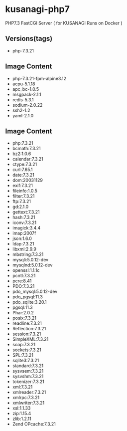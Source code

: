 # kusanagi-php7
PHP7.3 FastCGI Server ( for KUSANAGI Runs on Docker )

## Versions(tags)
- php-7.3.21

## Image Content
- php-7.3.21-fpm-alpine3.12
- acpu-5.1.18
- apc_bc-1.0.5
- msgpack-2.1.1
- redis-5.3.1
- sodium-2.0.22
- ssh2-1.2
- yaml-2.1.0

## Image Content
- php:7.3.21
- bcmath:7.3.21
- bz2:1.0.6
- calendar:7.3.21
- ctype:7.3.21
- curl:7.65.1
- date:7.3.21
- dom:20031129
- exif:7.3.21
- fileinfo:1.0.5
- filter:7.3.21
- ftp:7.3.21
- gd:2.1.0
- gettext:7.3.21
- hash:7.3.21
- iconv:7.3.21
- imagick:3.4.4
- imap:2007f
- json:1.6.0
- ldap:7.3.21
- libxml:2.9.9
- mbstring:7.3.21
- mysqli:5.0.12-dev
- mysqlnd:5.0.12-dev
- openssl:1.1.1c
- pcntl:7.3.21
- pcre:8.41
- PDO:7.3.21
- pdo_mysql:5.0.12-dev
- pdo_pgsql:11.3
- pdo_sqlite:3.20.1
- pgsql:11.3
- Phar:2.0.2
- posix:7.3.21
- readline:7.3.21
- Reflection:7.3.21
- session:7.3.21
- SimpleXML:7.3.21
- soap:7.3.21
- sockets:7.3.21
- SPL:7.3.21
- sqlite3:7.3.21
- standard:7.3.21
- sysvsem:7.3.21
- sysvshm:7.3.21
- tokenizer:7.3.21
- xml:7.3.21
- xmlreader:7.3.21
- xmlrpc:7.3.21
- xmlwriter:7.3.21
- xsl:1.1.33
- zip:1.15.4
- zlib:1.2.11
- Zend OPcache:7.3.21

